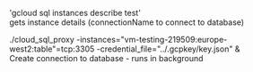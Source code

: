 'gcloud sql instances describe test'  
gets instance details (connectionName to connect to database)  

./cloud_sql_proxy -instances="vm-testing-219509:europe-west2:table"=tcp:3305 -credential_file="../.gcpkey/key.json" &  
Create connection to database - runs in background  
